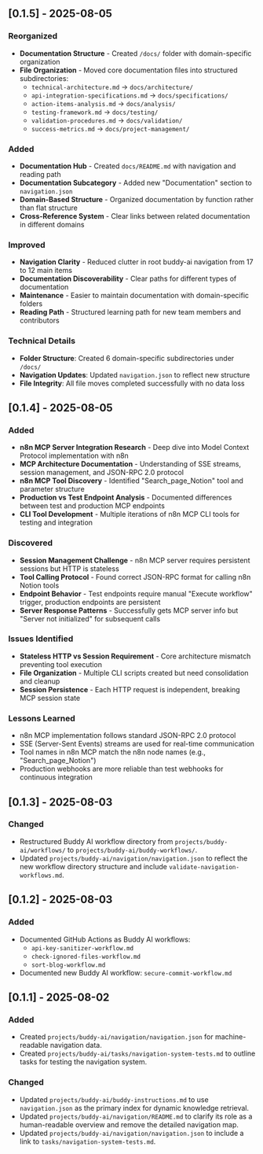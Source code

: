 ## [0.1.5] - 2025-08-05

### Reorganized
- **Documentation Structure** - Created `/docs/` folder with domain-specific organization
- **File Organization** - Moved core documentation files into structured subdirectories:
  - `technical-architecture.md` → `docs/architecture/`
  - `api-integration-specifications.md` → `docs/specifications/`
  - `action-items-analysis.md` → `docs/analysis/`
  - `testing-framework.md` → `docs/testing/`
  - `validation-procedures.md` → `docs/validation/`
  - `success-metrics.md` → `docs/project-management/`

### Added
- **Documentation Hub** - Created `docs/README.md` with navigation and reading path
- **Documentation Subcategory** - Added new "Documentation" section to `navigation.json`
- **Domain-Based Structure** - Organized documentation by function rather than flat structure
- **Cross-Reference System** - Clear links between related documentation in different domains

### Improved
- **Navigation Clarity** - Reduced clutter in root buddy-ai navigation from 17 to 12 main items
- **Documentation Discoverability** - Clear paths for different types of documentation
- **Maintenance** - Easier to maintain documentation with domain-specific folders
- **Reading Path** - Structured learning path for new team members and contributors

### Technical Details
- **Folder Structure**: Created 6 domain-specific subdirectories under `/docs/`
- **Navigation Updates**: Updated `navigation.json` to reflect new structure
- **File Integrity**: All file moves completed successfully with no data loss

## [0.1.4] - 2025-08-05

### Added
- **n8n MCP Server Integration Research** - Deep dive into Model Context Protocol implementation with n8n
- **MCP Architecture Documentation** - Understanding of SSE streams, session management, and JSON-RPC 2.0 protocol
- **n8n MCP Tool Discovery** - Identified "Search_page_Notion" tool and parameter structure
- **Production vs Test Endpoint Analysis** - Documented differences between test and production MCP endpoints
- **CLI Tool Development** - Multiple iterations of n8n MCP CLI tools for testing and integration

### Discovered
- **Session Management Challenge** - n8n MCP server requires persistent sessions but HTTP is stateless
- **Tool Calling Protocol** - Found correct JSON-RPC format for calling n8n Notion tools
- **Endpoint Behavior** - Test endpoints require manual "Execute workflow" trigger, production endpoints are persistent
- **Server Response Patterns** - Successfully gets MCP server info but "Server not initialized" for subsequent calls

### Issues Identified
- **Stateless HTTP vs Session Requirement** - Core architecture mismatch preventing tool execution
- **File Organization** - Multiple CLI scripts created but need consolidation and cleanup
- **Session Persistence** - Each HTTP request is independent, breaking MCP session state

### Lessons Learned
- n8n MCP implementation follows standard JSON-RPC 2.0 protocol
- SSE (Server-Sent Events) streams are used for real-time communication
- Tool names in n8n MCP match the n8n node names (e.g., "Search_page_Notion")
- Production webhooks are more reliable than test webhooks for continuous integration

## [0.1.3] - 2025-08-03

### Changed
- Restructured Buddy AI workflow directory from `projects/buddy-ai/workflows/` to `projects/buddy-ai/buddy-workflows/`.
- Updated `projects/buddy-ai/navigation/navigation.json` to reflect the new workflow directory structure and include `validate-navigation-workflows.md`.

## [0.1.2] - 2025-08-03

### Added
- Documented GitHub Actions as Buddy AI workflows:
  - `api-key-sanitizer-workflow.md`
  - `check-ignored-files-workflow.md`
  - `sort-blog-workflow.md`
- Documented new Buddy AI workflow: `secure-commit-workflow.md`

## [0.1.1] - 2025-08-02

### Added
- Created `projects/buddy-ai/navigation/navigation.json` for machine-readable navigation data.
- Created `projects/buddy-ai/tasks/navigation-system-tests.md` to outline tasks for testing the navigation system.

### Changed
- Updated `projects/buddy-ai/buddy-instructions.md` to use `navigation.json` as the primary index for dynamic knowledge retrieval.
- Updated `projects/buddy-ai/navigation/README.md` to clarify its role as a human-readable overview and remove the detailed navigation map.
- Updated `projects/buddy-ai/navigation/navigation.json` to include a link to `tasks/navigation-system-tests.md`.
